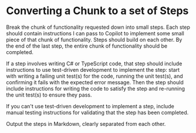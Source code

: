 # Converting a Chunk to a set of Steps

Break the chunk of functionality requested down into small steps. Each step should contain instructions I can pass to Copilot to implement some small piece of that chunk of functionality. Steps should build on each other. By the end of the last step, the entire chunk of functionality should be completed.

If a step involves writing C# or TypeScript code, that step should include instructions to use test-driven development to implement the step: start with writing a failing unit test(s) for the code, running the unit test(s), and confirming it fails with the expected error message. Then the step should include instructions for writing the code to satisfy the step and re-running the unit test(s) to ensure they pass.

If you can't use test-driven development to implement a step, include manual testing instructions for validating that the step has been completed.

Output the steps in Markdown, clearly separated from each other.
